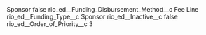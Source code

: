 <?xml version="1.0" encoding="UTF-8"?>
<CustomMetadata xmlns="http://soap.sforce.com/2006/04/metadata" xmlns:xsi="http://www.w3.org/2001/XMLSchema-instance" xmlns:xsd="http://www.w3.org/2001/XMLSchema">
    <label>Sponsor</label>
    <protected>false</protected>
    <values>
        <field>rio_ed__Funding_Disbursement_Method__c</field>
        <value xsi:type="xsd:string">Fee Line</value>
    </values>
    <values>
        <field>rio_ed__Funding_Type__c</field>
        <value xsi:type="xsd:string">Sponsor</value>
    </values>
    <values>
        <field>rio_ed__Inactive__c</field>
        <value xsi:type="xsd:boolean">false</value>
    </values>
    <values>
        <field>rio_ed__Order_of_Priority__c</field>
        <value xsi:type="xsd:int">3</value>
    </values>
</CustomMetadata>
